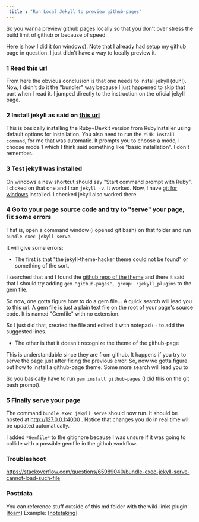 ```yaml
---
 title : "Run Local Jekyll to preview github-pages"
---
```


So you wanna preview github pages locally so that you don't over stress the build limit of github or because of speed.

Here is how I did it (on windows). Note that I already had setup my github page in question. I just didn't have a way to locally preview it.

### 1 Read [this url](https://docs.github.com/en/pages/setting-up-a-github-pages-site-with-jekyll/testing-your-github-pages-site-locally-with-jekyll)

From here the obvious conclusion is that one needs to install jekyll (duh!). Now, I didn't do it the "bundler" way because I just happened to skip that part when I read it. I jumped directly to the instruction on the oficial jekyll page.

### 2 Install jekyll as said on [this url](https://jekyllrb.com/docs/installation/windows/)

This is basically installing the Ruby+Devkit version from RubyInstaller using default options for installation.
You also need to run the ```ridk install command```, for me that was automatic. It prompts you to choose a mode, I choose mode 1 which I think said something like "basic installation". I don't remember.

### 3 Test jekyll was installed
On windows a new shortcut should say "Start command prompt with Ruby". I clicked on that one and I ran ```jekyll -v```. It worked.
Now, I have [git for windows](https://gitforwindows.org/) installed. I checked jekyll also worked there.

### 4 Go to your page source code and try to "serve" your page, fix some errors
That is, open a command window (i opened git bash) on that folder and run ```bundle exec jekyll serve```.

It will give some errors:

- The first is that "the jekyll-theme-hacker theme could not be found" or something of the sort.

I searched that and I found the [github repo of the theme](https://github.com/pages-themes/hacker) and there it said that I should try adding ```gem "github-pages", group: :jekyll_plugins``` to the gem file.

So now, one gotta figure how to do a gem file... A quick search will lead you to [this url](https://stackoverflow.com/questions/30358612/how-to-create-a-gemfile). A gem file is just a plain text file on the root of your page's  source code. It is named "Gemfile" with no extension.

So I just did that, created the file and edited it with notepad++ to add the suggested lines.


- The other is that it doesn't recognize the theme of the github-page

This is understandable since they are from github. It happens if you try to serve the page just after fixing the previous error.
So, now we gotta figure out how to install a github-page theme. Some more search will lead you to 

So you basically have to run ```gem install github-pages``` (I did this on the git bash prompt).


### 5 Finally serve your page
The command ```bundle exec jekyll serve``` should now run. It should be hosted at http://127.0.0.1:4000 .
Notice that changes you do in real time will be updated automatically.  

I added `*Gemfile*` to the gitignore because I was unsure if it was going to collide with a possible gemfile in the github workflow.

### Troubleshoot

https://stackoverflow.com/questions/65989040/bundle-exec-jekyll-serve-cannot-load-such-file

### Postdata

You can reference stuff outside of this md folder with the wiki-links plugin [[foam]]
Example: [[notetaking]]


[//begin]: # "Autogenerated link references for markdown compatibility"
[foam]: .././tutorials/foam "foam"
[notetaking]: .././bubbles/notetaking "notetaking"
[//end]: # "Autogenerated link references"


